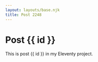 ```yaml
---
layout: layouts/base.njk
title: Post 2248
---
```


# Post {{ id }}

This is post {{ id }} in my Eleventy project.
